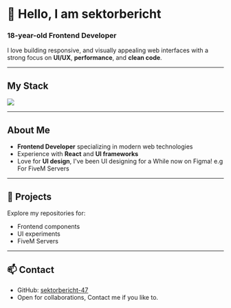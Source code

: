 # 👋 Hello, I am sektorbericht

### 18-year-old Frontend Developer

I love building responsive, and visually appealing web interfaces with a strong focus on **UI/UX**, **performance**, and **clean code**.

---

## My Stack

<p align="left">
  <img src="https://skillicons.dev/icons?i=html,css,js,ts,react,figma" />
</p>

---

## About Me
-  **Frontend Developer** specializing in modern web technologies  
-  Experience with **React** and **UI frameworks**  
-  Love for **UI design**, I've been UI designing for a While now on Figma! e.g For FiveM Servers

---

## 📂 Projects
Explore my repositories for:
- Frontend components
- UI experiments
- FiveM Servers

---

## 📫 Contact
- GitHub: [sektorbericht-47](https://github.com/sektorbericht-47)
- Open for collaborations, Contact me if you like to.
